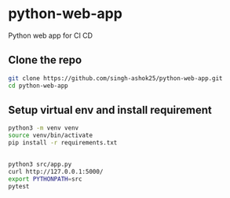 # python-web-app
Python web app for CI CD 

## Clone the repo 
```sh
git clone https://github.com/singh-ashok25/python-web-app.git
cd python-web-app
```

## Setup virtual env and install requirement
```sh
python3 -m venv venv
source venv/bin/activate
pip install -r requirements.txt

```

## 
```sh
python3 src/app.py 
curl http://127.0.0.1:5000/ 
export PYTHONPATH=src
pytest
```

